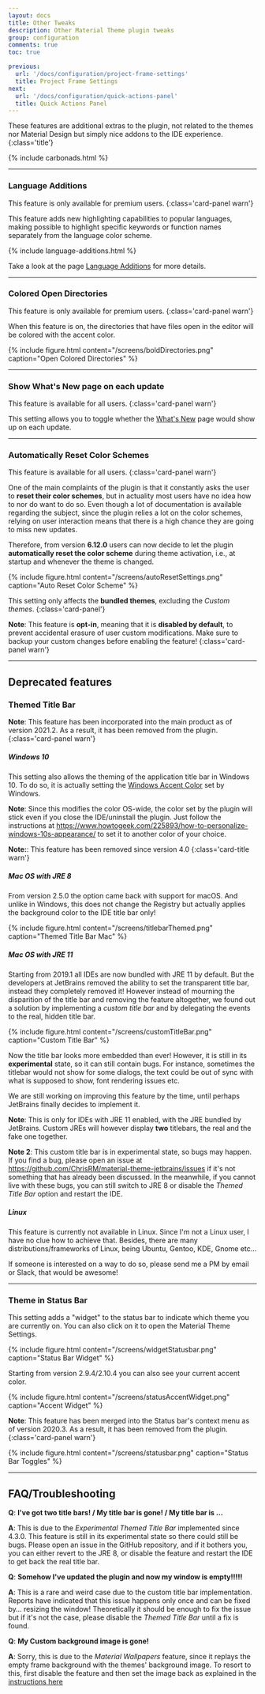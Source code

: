 ```yaml
---
layout: docs
title: Other Tweaks
description: Other Material Theme plugin tweaks
group: configuration
comments: true
toc: true

previous:
  url: '/docs/configuration/project-frame-settings'
  title: Project Frame Settings
next:
  url: '/docs/configuration/quick-actions-panel'
  title: Quick Actions Panel
---
```


These features are additional extras to the plugin, not related to the themes nor Material Design but simply nice addons to the IDE experience.
{:class='title'}

{% include carbonads.html %}

-----

### Language Additions

This feature is only available for premium users.
{:class='card-panel warn'}

This feature adds new highlighting capabilities to popular languages, making possible to highlight specific keywords or function names separately from the language color scheme.

{% include language-additions.html %}

Take a look at the page [Language Additions](/docs/configuration/color-scheme-additions.md) for more details.


----

### Colored Open Directories

This feature is only available for premium users.
{:class='card-panel warn'}

When this feature is on, the directories that have files open in the editor will be colored with the accent color.

{% include figure.html content="/screens/boldDirectories.png" caption="Open Colored Directories" %}

----

### Show What's New page on each update

This feature is available for all users.
{:class='card-panel warn'}

This setting allows you to toggle whether the [What's New](/docs/what-s-new.md) page would show up on each update.

-----

### Automatically Reset Color Schemes

This feature is available for all users.
{:class='card-panel warn'}

One of the main complaints of the plugin is that it constantly asks the user to **reset their color schemes**, but in actuality most users have no idea how to nor do want to do so.
Even though a lot of documentation is available regarding the subject, since the plugin relies a lot on the color schemes, relying on user interaction means that there is a high chance they are going to miss new updates.

Therefore, from version **6.12.0** users can now decide to let the plugin **automatically reset the color scheme** during theme activation, i.e., at startup and whenever the theme is changed.

{% include figure.html content="/screens/autoResetSettings.png" caption="Auto Reset Color Scheme" %}

This setting only affects the **bundled themes**, excluding the *Custom themes*.
{:class='card-panel'}

**Note**: This feature is **opt-in**, meaning that it is **disabled by default**, to prevent accidental erasure of user custom modifications. 
Make sure to backup your custom changes before enabling the feature!
{:class='card-panel warn'}



---------

## Deprecated features

### Themed Title Bar

**Note**: This feature has been incorporated into the main product as of version 2021.2. As a result, it has been removed from the plugin.
{:class='card-panel warn'}


##### Windows 10

This setting also allows the theming of the application title bar in Windows 10. To do so, it is actually setting the
[Windows Accent Color](https://www.howtogeek.com/225893/how-to-personalize-windows-10s-appearance/) set by Windows.

**Note**: Since this modifies the color OS-wide, the color set by the plugin will stick even if you close the
IDE/uninstall the plugin. Just follow the instructions at
<https://www.howtogeek.com/225893/how-to-personalize-windows-10s-appearance/> to set it to another color of your choice.

**Note:**: This feature has been removed since version 4.0
{:class='card-title warn'}

##### Mac OS with JRE 8

From version 2.5.0 the option came back with support for macOS. And unlike in Windows, this does not change the
Registry but actually applies the background color to the IDE title bar only!

{% include figure.html content="/screens/titlebarThemed.png" caption="Themed Title Bar Mac" %}

##### Mac OS with JRE 11

Starting from 2019.1 all IDEs are now bundled with JRE 11 by default. But the developers at JetBrains removed the ability to set the transparent title bar, instead they completely removed it! However instead of mourning the disparition of the title bar and removing the feature altogether, we found out a solution by implementing a _custom title bar_ and by delegating the events to the real, hidden title bar.

{% include figure.html content="/screens/customTitleBar.png" caption="Custom Title Bar" %}

Now the title bar looks more embedded than ever! However, it is still in its **experimental** state, so it can still contain bugs. For instance, sometimes the titlebar would not show for some dialogs, the text could be out of sync with what is supposed to show, font rendering issues etc.

We are still working on improving this feature by the time, until perhaps JetBrains finally decides to implement it.

**Note**: This is only for IDEs with JRE 11 enabled, with the JRE bundled by JetBrains. Custom JREs will however display **two** titlebars, the real and the fake one together.

**Note 2**: This custom title bar is in experimental state, so bugs may happen. If you find a bug, please open an issue at <https://github.com/ChrisRM/material-theme-jetbrains/issues> if it's not something that has already been discussed. In the meanwhile, if you cannot live with these bugs, you can still switch to JRE 8 or disable the _Themed Title Bar_ option and restart the IDE.


##### Linux

This feature is currently not available in Linux. Since I'm not a Linux user, I have no clue how to achieve that.
Besides, there are many distributions/frameworks of Linux, being Ubuntu, Gentoo, KDE, Gnome etc…

If someone is interested on a way to do so, please send me a PM by email or Slack, that would be awesome!

-----

### Theme in Status Bar

This setting adds a "widget" to the status bar to indicate which theme you are currently on. You can also click on it to
open the Material Theme Settings.

{% include figure.html content="/screens/widgetStatusbar.png" caption="Status Bar Widget" %}

Starting from version 2.9.4/2.10.4 you can also see your current accent color.

{% include figure.html content="/screens/statusAccentWidget.png" caption="Accent Widget" %}

**Note**: This feature has been merged into the Status bar's context menu as of version 2020.3. As a result, it has been removed from the plugin.
{:class='card-panel warn'}

{% include figure.html content="/screens/statusbar.png" caption="Status Bar Toggles" %}

-----
## FAQ/Troubleshooting

**Q**: **I've got two title bars! / My title bar is gone! / My title bar is …**

**A**: This is due to the _Experimental Themed Title Bar_ implemented since 4.3.0. This feature is still in its experimental state so there could still be bugs. Please open an issue in the GitHub repository, and if it bothers you, you can either revert to the JRE 8, or disable the feature and restart the IDE to get back the real title bar.

**Q**: **Somehow I've updated the plugin and now my window is empty!!!!!**

**A**: This is a rare and weird case due to the custom title bar implementation. Reports have indicated that this issue happens only once and can be fixed by… resizing the window! Theoretically it should be enough to fix the issue but if it's not the case, please disable the _Themed Title Bar_ until a fix is found.

**Q**: **My Custom background image is gone!**

**A**: Sorry, this is due to the _Material Wallpapers_ feature, since it replays the empty frame background with the themes' background image. To resort to this, first disable the feature and then set the image back as explained in the [instructions here](https://www.jetbrains.com/help/idea/setting-background-image.html)
